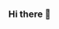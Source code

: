 ### Hi there 👋

<!--
**kykim0613/kykim0613** is a ✨ _special_ ✨ repository because its `README.md` (this file) appears on your GitHub profile.

[![Yunki's GitHub stats](https://github-readme-stats.vercel.app/api?username=kykim0613)](https://github.com/kykim0613/kykim0613)
